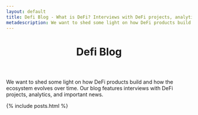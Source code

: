 ```yaml
---
layout: default
title: Defi Blog - What is DeFi? Interviews with DeFi projects, analytics, and important news
metadescription: We want to shed some light on how DeFi products build and how the ecosystem evolves over time. Our blog features interviews with DeFi projects, analytics, and important news.
---
```


<header>
<h1 class="align-center">De<span class="text-green">fi</span> <span class="text-orange">Blog</span></h1>
</header>
We want to shed some light on how DeFi products build and how the ecosystem evolves over time. Our blog features interviews with DeFi projects, analytics, and important news.

{% include posts.html %}
